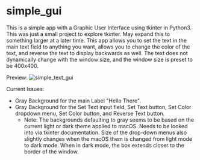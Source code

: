 # simple_gui

This is a simple app with a Graphic User Interface using tkinter in Python3. This was just a small project to explore tkinter. May expand this to something larger at a later time.
This app allows you to set the text in the main text field to anything you want, allows you to change the color of the text, and reverse the text to display backwards as well.
The text does not dynamically change with the window size, and the window size is preset to be 400x400.

Preview:
![simple_text_gui](https://user-images.githubusercontent.com/83800421/200504214-31a2d2e9-4210-4bc4-9820-34e4a056c62f.png)

Current Issues:

- Gray Background for the main Label "Hello There".
- Gray Background for the Set Text input field, Set Text button, Set Color dropdown menu, Set Color button, and Reverse Text button.
  - Note: The backgrounds defaulting to gray seems to be based on the current light or dark theme applied to macOS. Needs to be looked into via tkinter documentation. Size of the drop-down menus also slightly changes when the macOS them is changed from light mode to dark mode. When in dark mode, the box extends closer to the border of the window.
